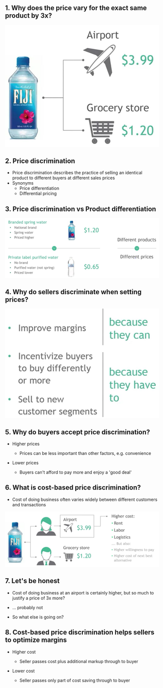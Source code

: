 ## 1. Why does the price vary for the exact same product by 3x?

<img src="Img/02_Price_Discrimination_Based_on_Cost_Variation_01.jpg">

## 2. Price discrimination

- Price discrimination describes the practice of selling an identical product to different buyers at different sales prices
- Synonyms
    - Price differentiation
    - Differential pricing

## 3. Price discrimination vs Product differentiation

<img src="Img/02_Price_Discrimination_Based_on_Cost_Variation_02.jpg">

## 4. Why do sellers discriminate when setting prices?

<img src="Img/02_Price_Discrimination_Based_on_Cost_Variation_03.jpg">

## 5. Why do buyers accept price discrimination?

- Higher prices
    - Prices can be less important than other factors, e.g. convenience

- Lower prices
    - Buyers can't afford to pay more and enjoy a 'good deal'

## 6. What is cost-based price discrimination?

- Cost of doing business often varies widely between different customers and transactions

<img src="Img/02_Price_Discrimination_Based_on_Cost_Variation_04.jpg">

## 7. Let's be honest

- Cost of doing business at an airport is certainly higher, but so much to justify a price of 3x more?

- ... probably not

- So what else is going on?

## 8. Cost-based price discrimination helps sellers to optimize margins

- Higher cost
    - Seller passes cost plus additional markup through to buyer

- Lower cost
    - Seller passes only part of cost saving through to buyer